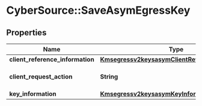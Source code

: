 # CyberSource::SaveAsymEgressKey

## Properties
Name | Type | Description | Notes
------------ | ------------- | ------------- | -------------
**client_reference_information** | [**Kmsegressv2keysasymClientReferenceInformation**](Kmsegressv2keysasymClientReferenceInformation.md) |  | [optional] 
**client_request_action** | **String** | Client request action.  | [optional] 
**key_information** | [**Kmsegressv2keysasymKeyInformation**](Kmsegressv2keysasymKeyInformation.md) |  | [optional] 


